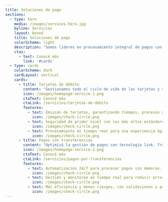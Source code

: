 ```yaml
---
title: Soluciones de pago
sections:
  - type: hero
    media: /images/services-hero.jpg
    byline: Servicios
    layout: boxed
    title: Soluciones de pago
    colorScheme: light
    description: "Somos líderes en procesamiento integral de pagos con autorización inteligente, antifraude y alta disponibilidad. Todo desde un único hub."
    ctas:
      - text: Conocé más
        link: '#cards'
  - type: cards
    colorScheme: dark
    cardLayout: vertical
    cards:
      - title: Tarjetas de débito
        content: "Gestionamos todo el ciclo de vida de las tarjetas y sus transacciones: Desde la emisión y autorización en tiempo real, hasta la compensación y liquidación."
        icon: /images/homepage-service-1.png
        ctaText: Conocé más
        ctaLink: /servicios/tarjetas-de-debito
        features:
          - text: Emisión de tarjetas, garantizando tiempos, procesos y cumplimiento normativo.
            icon: /images/check-circle.png
          - text: Seguridad de primer nivel con los más altos estándares internacionales.
            icon: /images/check-circle.png
          - text: Procesamiento en tiempo real para una experiencia ágil y confiable.
            icon: /images/check-circle.png
      - title: Pagos con transferencias
        content: "Optimizá la gestión de pagos con tecnología link. Transferencias en tiempo real, seguridad garantizada y total control de operaciones."
        icon: /images/homepage-service-2.png
        ctaText: Conocé más
        ctaLink: /servicios/pagos-por-transferencias
        features:
          - text: Automatización 24/7 para procesar pagos sin demoras.
            icon: /images/check-circle.png
          - text: Gestión y monitoreo en tiempo real para reducir errores y estafas.
            icon: /images/check-circle.png
          - text: Más eficiencia y menos riesgos, con validaciones y prevención de fraude.
            icon: /images/check-circle.png
---
```

